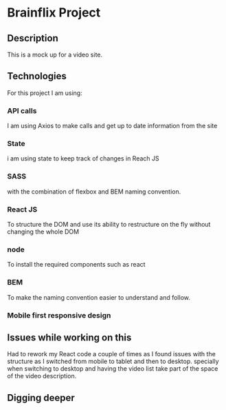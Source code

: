 # Brainflix Project

## Description

This is a mock up for a video site.

## Technologies

For this project I am using:

### API calls

I am using Axios to make calls and get up to date information from the site

### State

i am using state to keep track of changes in Reach JS

### SASS

with the combination of flexbox and BEM naming convention.

### React JS

To structure the DOM and use its ability to restructure on the fly without changing the whole DOM

### node

To install the required components such as react

### BEM

To make the naming convention easier to understand and follow.

### Mobile first responsive design

## Issues while working on this

Had to rework my React code a couple of times as I found issues with the structure as I switched from mobile to tablet and then to desktop. specially when switching to desktop and having the video list take part of the space of the video description.

## Digging deeper
